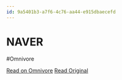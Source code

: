 ```yaml
---
id: 9a5401b3-a7f6-4c76-aa44-e915dbaecefd
---
```


# NAVER
#Omnivore

[Read on Omnivore](https://omnivore.app/me/naver-18f79a467e0)
[Read Original](https://www.naver.com)

